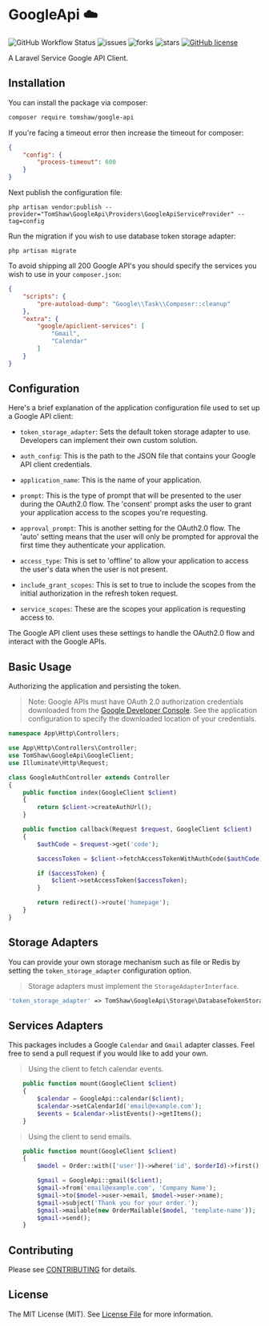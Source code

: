 # GoogleApi ☁️

![GitHub Workflow Status](https://img.shields.io/github/actions/workflow/status/tomshaw/google-api/run-tests.yml?branch=master&style=flat-square&label=tests)
![issues](https://img.shields.io/github/issues/tomshaw/google-api?style=flat&logo=appveyor)
![forks](https://img.shields.io/github/forks/tomshaw/google-api?style=flat&logo=appveyor)
![stars](https://img.shields.io/github/stars/tomshaw/google-api?style=flat&logo=appveyor)
[![GitHub license](https://img.shields.io/github/license/tomshaw/google-api)](https://github.com/tomshaw/google-api/blob/master/LICENSE)

A Laravel Service Google API Client.

## Installation

You can install the package via composer:

```bash
composer require tomshaw/google-api
```

If you're facing a timeout error then increase the timeout for composer:

```json
{
    "config": {
        "process-timeout": 600
    }
}
```

Next publish the configuration file:

```
php artisan vendor:publish --provider="TomShaw\GoogleApi\Providers\GoogleApiServiceProvider" --tag=config
```

Run the migration if you wish to use database token storage adapter:

```
php artisan migrate
```

To avoid shipping all 200 Google API's you should specify the services you wish to use in your `composer.json`:

```json
{
    "scripts": {
        "pre-autoload-dump": "Google\\Task\\Composer::cleanup"
    },
    "extra": {
        "google/apiclient-services": [
            "Gmail",
            "Calendar"
        ]
    }
}
```

## Configuration

Here's a brief explanation of the application configuration file used to set up a Google API client:

- `token_storage_adapter`: Sets the default token storage adapter to use. Developers can implement their own custom solution.

- `auth_config`: This is the path to the JSON file that contains your Google API client credentials. 

- `application_name`: This is the name of your application.

- `prompt`: This is the type of prompt that will be presented to the user during the OAuth2.0 flow. The 'consent' prompt asks the user to grant your application access to the scopes you're requesting.

- `approval_prompt`: This is another setting for the OAuth2.0 flow. The 'auto' setting means that the user will only be prompted for approval the first time they authenticate your application.

- `access_type`: This is set to 'offline' to allow your application to access the user's data when the user is not present.

- `include_grant_scopes`: This is set to true to include the scopes from the initial authorization in the refresh token request.

- `service_scopes`: These are the scopes your application is requesting access to.

The Google API client uses these settings to handle the OAuth2.0 flow and interact with the Google APIs.

## Basic Usage

Authorizing the application and persisting the token.

> Note: Google APIs must have OAuth 2.0 authorization credentials downloaded from the [Google Developer Console](https://console.cloud.google.com/apis). See the application configuration to specify the downloaded location of your credentials. 

```php
namespace App\Http\Controllers;

use App\Http\Controllers\Controller;
use TomShaw\GoogleApi\GoogleClient;
use Illuminate\Http\Request;

class GoogleAuthController extends Controller
{
    public function index(GoogleClient $client)
    {
        return $client->createAuthUrl();
    }

    public function callback(Request $request, GoogleClient $client)
    {
        $authCode = $request->get('code');

        $accessToken = $client->fetchAccessTokenWithAuthCode($authCode);

        if ($accessToken) {
            $client->setAccessToken($accessToken);
        }

        return redirect()->route('homepage');
    }
}
```

## Storage Adapters

You can provide your own storage mechanism such as file or Redis by setting the `token_storage_adapter` configuration option.

> Storage adapters must implement the `StorageAdapterInterface`.

```php
'token_storage_adapter' => TomShaw\GoogleApi\Storage\DatabaseTokenStorage::class,
```

## Services Adapters

This packages includes a Google `Calendar` and `Gmail` adapter classes. Feel free to send a pull request if you would like to add your own. 

> Using the client to fetch calendar events.

```php
    public function mount(GoogleClient $client)
    {
        $calendar = GoogleApi::calendar($client);
        $calendar->setCalendarId('email@example.com');
        $events = $calendar->listEvents()->getItems();
    }
```

> Using the client to send emails.

```php
    public function mount(GoogleClient $client)
    {
        $model = Order::with(['user'])->where('id', $orderId)->first();

        $gmail = GoogleApi::gmail($client);
        $gmail->from('email@example.com', 'Company Name');
        $gmail->to($model->user->email, $model->user->name);
        $gmail->subject('Thank you for your order.');
        $gmail->mailable(new OrderMailable($model, 'template-name'));
        $gmail->send();
    }
```

## Contributing

Please see [CONTRIBUTING](CONTRIBUTING.md) for details.

## License

The MIT License (MIT). See [License File](LICENSE) for more information.
